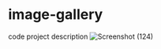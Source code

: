 # image-gallery
code project description
![Screenshot (124)](https://github.com/user-attachments/assets/a470efff-d934-4a87-ad39-b2d48ac09566)


